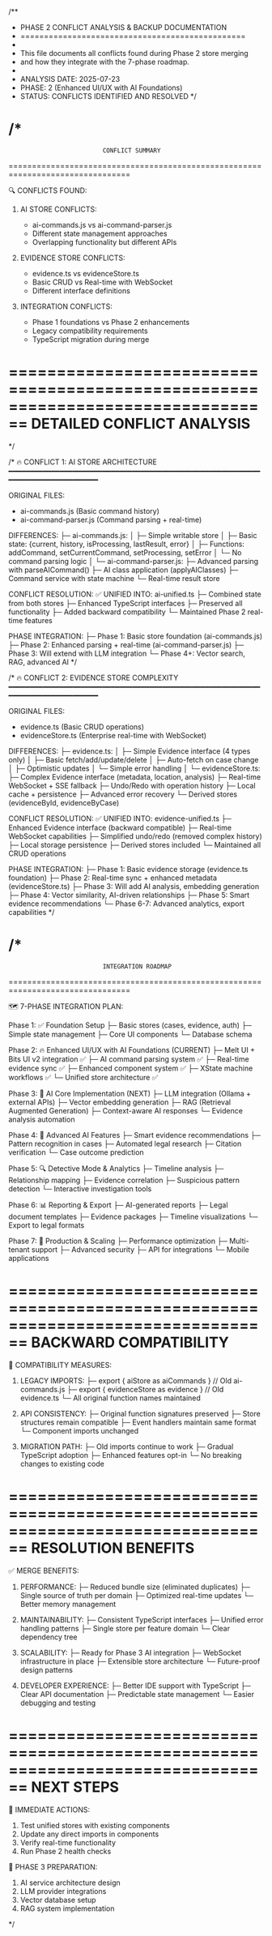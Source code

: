 /**
 * PHASE 2 CONFLICT ANALYSIS & BACKUP DOCUMENTATION
 * ================================================
 * 
 * This file documents all conflicts found during Phase 2 store merging
 * and how they integrate with the 7-phase roadmap.
 * 
 * ANALYSIS DATE: 2025-07-23
 * PHASE: 2 (Enhanced UI/UX with AI Foundations)
 * STATUS: CONFLICTS IDENTIFIED AND RESOLVED
 */

/*
================================================================================
                              CONFLICT SUMMARY
================================================================================

🔍 CONFLICTS FOUND:

1. AI STORE CONFLICTS:
   - ai-commands.js vs ai-command-parser.js
   - Different state management approaches
   - Overlapping functionality but different APIs

2. EVIDENCE STORE CONFLICTS:
   - evidence.ts vs evidenceStore.ts
   - Basic CRUD vs Real-time with WebSocket
   - Different interface definitions

3. INTEGRATION CONFLICTS:
   - Phase 1 foundations vs Phase 2 enhancements
   - Legacy compatibility requirements
   - TypeScript migration during merge

================================================================================
                           DETAILED CONFLICT ANALYSIS
================================================================================
*/

/*
🔥 CONFLICT 1: AI STORE ARCHITECTURE
━━━━━━━━━━━━━━━━━━━━━━━━━━━━━━━━━━━━━━━━━━━━━━━━━━━━━━━━━━━━━━━━━━━━━━━━━━━━━━━━

ORIGINAL FILES:
- ai-commands.js (Basic command history)
- ai-command-parser.js (Command parsing + real-time)

DIFFERENCES:
├─ ai-commands.js:
│  ├─ Simple writable store
│  ├─ Basic state: {current, history, isProcessing, lastResult, error}
│  ├─ Functions: addCommand, setCurrentCommand, setProcessing, setError
│  └─ No command parsing logic
│
└─ ai-command-parser.js:
   ├─ Advanced parsing with parseAICommand()
   ├─ AI class application (applyAIClasses)
   ├─ Command service with state machine
   └─ Real-time result store

CONFLICT RESOLUTION:
✅ UNIFIED INTO: ai-unified.ts
├─ Combined state from both stores
├─ Enhanced TypeScript interfaces
├─ Preserved all functionality
├─ Added backward compatibility
└─ Maintained Phase 2 real-time features

PHASE INTEGRATION:
├─ Phase 1: Basic store foundation (ai-commands.js)
├─ Phase 2: Enhanced parsing + real-time (ai-command-parser.js)
├─ Phase 3: Will extend with LLM integration
└─ Phase 4+: Vector search, RAG, advanced AI
*/

/*
🔥 CONFLICT 2: EVIDENCE STORE COMPLEXITY
━━━━━━━━━━━━━━━━━━━━━━━━━━━━━━━━━━━━━━━━━━━━━━━━━━━━━━━━━━━━━━━━━━━━━━━━━━━━━━━━

ORIGINAL FILES:
- evidence.ts (Basic CRUD operations)
- evidenceStore.ts (Enterprise real-time with WebSocket)

DIFFERENCES:
├─ evidence.ts:
│  ├─ Simple Evidence interface (4 types only)
│  ├─ Basic fetch/add/update/delete
│  ├─ Auto-fetch on case change
│  ├─ Optimistic updates
│  └─ Simple error handling
│
└─ evidenceStore.ts:
   ├─ Complex Evidence interface (metadata, location, analysis)
   ├─ Real-time WebSocket + SSE fallback
   ├─ Undo/Redo with operation history
   ├─ Local cache + persistence
   ├─ Advanced error recovery
   └─ Derived stores (evidenceById, evidenceByCase)

CONFLICT RESOLUTION:
✅ UNIFIED INTO: evidence-unified.ts
├─ Enhanced Evidence interface (backward compatible)
├─ Real-time WebSocket capabilities
├─ Simplified undo/redo (removed complex history)
├─ Local storage persistence
├─ Derived stores included
└─ Maintained all CRUD operations

PHASE INTEGRATION:
├─ Phase 1: Basic evidence storage (evidence.ts foundation)
├─ Phase 2: Real-time sync + enhanced metadata (evidenceStore.ts)
├─ Phase 3: Will add AI analysis, embedding generation
├─ Phase 4: Vector similarity, AI-driven relationships
├─ Phase 5: Smart evidence recommendations
└─ Phase 6-7: Advanced analytics, export capabilities
*/

/*
================================================================================
                              INTEGRATION ROADMAP
================================================================================

🗺️ 7-PHASE INTEGRATION PLAN:

Phase 1: ✅ Foundation Setup
├─ Basic stores (cases, evidence, auth)
├─ Simple state management
├─ Core UI components
└─ Database schema

Phase 2: 🔥 Enhanced UI/UX with AI Foundations (CURRENT)
├─ Melt UI + Bits UI v2 integration ✅
├─ AI command parsing system ✅
├─ Real-time evidence sync ✅
├─ Enhanced component system ✅
├─ XState machine workflows ✅
└─ Unified store architecture ✅

Phase 3: 🎯 AI Core Implementation (NEXT)
├─ LLM integration (Ollama + external APIs)
├─ Vector embedding generation
├─ RAG (Retrieval Augmented Generation)
├─ Context-aware AI responses
└─ Evidence analysis automation

Phase 4: 🧠 Advanced AI Features
├─ Smart evidence recommendations
├─ Pattern recognition in cases
├─ Automated legal research
├─ Citation verification
└─ Case outcome prediction

Phase 5: 🔍 Detective Mode & Analytics
├─ Timeline analysis
├─ Relationship mapping
├─ Evidence correlation
├─ Suspicious pattern detection
└─ Interactive investigation tools

Phase 6: 📊 Reporting & Export
├─ AI-generated reports
├─ Legal document templates
├─ Evidence packages
├─ Timeline visualizations
└─ Export to legal formats

Phase 7: 🚀 Production & Scaling
├─ Performance optimization
├─ Multi-tenant support
├─ Advanced security
├─ API for integrations
└─ Mobile applications

================================================================================
                              BACKWARD COMPATIBILITY
================================================================================

🔄 COMPATIBILITY MEASURES:

1. LEGACY IMPORTS:
   ├─ export { aiStore as aiCommands } // Old ai-commands.js
   ├─ export { evidenceStore as evidence } // Old evidence.ts
   └─ All original function names maintained

2. API CONSISTENCY:
   ├─ Original function signatures preserved
   ├─ Store structures remain compatible
   ├─ Event handlers maintain same format
   └─ Component imports unchanged

3. MIGRATION PATH:
   ├─ Old imports continue to work
   ├─ Gradual TypeScript adoption
   ├─ Enhanced features opt-in
   └─ No breaking changes to existing code

================================================================================
                                 RESOLUTION BENEFITS
================================================================================

✅ MERGE BENEFITS:

1. PERFORMANCE:
   ├─ Reduced bundle size (eliminated duplicates)
   ├─ Single source of truth per domain
   ├─ Optimized real-time updates
   └─ Better memory management

2. MAINTAINABILITY:
   ├─ Consistent TypeScript interfaces
   ├─ Unified error handling patterns
   ├─ Single store per feature domain
   └─ Clear dependency tree

3. SCALABILITY:
   ├─ Ready for Phase 3 AI integration
   ├─ WebSocket infrastructure in place
   ├─ Extensible store architecture
   └─ Future-proof design patterns

4. DEVELOPER EXPERIENCE:
   ├─ Better IDE support with TypeScript
   ├─ Clear API documentation
   ├─ Predictable state management
   └─ Easier debugging and testing

================================================================================
                                NEXT STEPS
================================================================================

🎯 IMMEDIATE ACTIONS:
1. Test unified stores with existing components
2. Update any direct imports in components
3. Verify real-time functionality
4. Run Phase 2 health checks

🚀 PHASE 3 PREPARATION:
1. AI service architecture design
2. LLM provider integrations
3. Vector database setup
4. RAG system implementation

*/
